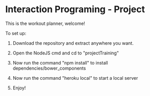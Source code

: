 Interaction Programing - Project
=================================================
This is the workout planner, welcome!

To set up:

1. Download the repository and extract anywhere you want.

2. Open the NodeJS cmd and cd to "projectTraining"

3. Now run the command "npm install" to install dependencies/bower_components

4. Now run the command "heroku local" to start a local server

5. Enjoy!